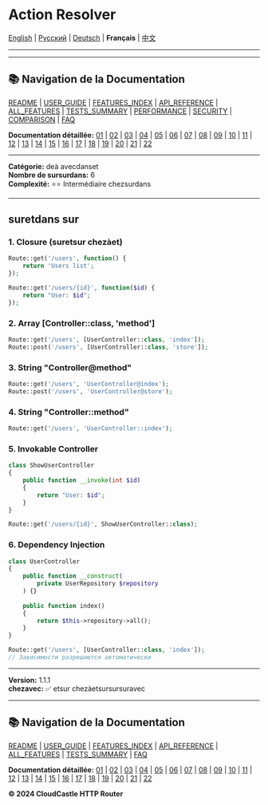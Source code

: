 # Action Resolver

[English](../en/features/18_ACTION_RESOLVER.md) | [Русский](../ru/features/18_ACTION_RESOLVER.md) | [Deutsch](../de/features/18_ACTION_RESOLVER.md) | **Français** | [中文](../zh/features/18_ACTION_RESOLVER.md)

---



---

## 📚 Navigation de la Documentation

[README](../../README.md) | [USER_GUIDE](../USER_GUIDE.md) | [FEATURES_INDEX](../FEATURES_INDEX.md) | [API_REFERENCE](../API_REFERENCE.md) | [ALL_FEATURES](../ALL_FEATURES.md) | [TESTS_SUMMARY](../TESTS_SUMMARY.md) | [PERFORMANCE](../PERFORMANCE_ANALYSIS.md) | [SECURITY](../SECURITY_REPORT.md) | [COMPARISON](../COMPARISON.md) | [FAQ](../FAQ.md)

**Documentation détaillée:** [01](01_BASIC_ROUTING.md) | [02](02_ROUTE_PARAMETERS.md) | [03](03_ROUTE_GROUPS.md) | [04](04_RATE_LIMITING.md) | [05](05_IP_FILTERING.md) | [06](06_MIDDLEWARE.md) | [07](07_NAMED_ROUTES.md) | [08](08_TAGS.md) | [09](09_HELPER_FUNCTIONS.md) | [10](10_ROUTE_SHORTCUTS.md) | [11](11_ROUTE_MACROS.md) | [12](12_URL_GENERATION.md) | [13](13_EXPRESSION_LANGUAGE.md) | [14](14_CACHING.md) | [15](15_PLUGINS.md) | [16](16_LOADERS.md) | [17](17_PSR_SUPPORT.md) | [18](18_ACTION_RESOLVER.md) | [19](19_STATISTICS.md) | [20](20_SECURITY.md) | [21](21_EXCEPTIONS.md) | [22](22_CLI_TOOLS.md)

---


**Catégorie:** deà avecdanset  
**Nombre de sursurdans:** 6  
**Complexité:** ⭐⭐ Intermédiaire chezsurdans

---

## suretdans sur

### 1. Closure (suretsur chezàet)

```php
Route::get('/users', function() {
    return 'Users list';
});

Route::get('/users/{id}', function($id) {
    return "User: $id";
});
```

### 2. Array [Controller::class, 'method']

```php
Route::get('/users', [UserController::class, 'index']);
Route::post('/users', [UserController::class, 'store']);
```

### 3. String "Controller@method"

```php
Route::get('/users', 'UserController@index');
Route::post('/users', 'UserController@store');
```

### 4. String "Controller::method"

```php
Route::get('/users', 'UserController::index');
```

### 5. Invokable Controller

```php
class ShowUserController
{
    public function __invoke(int $id)
    {
        return "User: $id";
    }
}

Route::get('/users/{id}', ShowUserController::class);
```

### 6. Dependency Injection

```php
class UserController
{
    public function __construct(
        private UserRepository $repository
    ) {}
    
    public function index()
    {
        return $this->repository->all();
    }
}

Route::get('/users', [UserController::class, 'index']);
// Зависимости разрешаются автоматически
```

---

**Version:** 1.1.1  
**chezavec:** ✅ etsur chezàetsursursuravec


---

## 📚 Navigation de la Documentation

[README](../../README.md) | [USER_GUIDE](../USER_GUIDE.md) | [FEATURES_INDEX](../FEATURES_INDEX.md) | [API_REFERENCE](../API_REFERENCE.md) | [ALL_FEATURES](../ALL_FEATURES.md) | [TESTS_SUMMARY](../TESTS_SUMMARY.md) | [FAQ](../FAQ.md)

**Documentation détaillée:** [01](01_BASIC_ROUTING.md) | [02](02_ROUTE_PARAMETERS.md) | [03](03_ROUTE_GROUPS.md) | [04](04_RATE_LIMITING.md) | [05](05_IP_FILTERING.md) | [06](06_MIDDLEWARE.md) | [07](07_NAMED_ROUTES.md) | [08](08_TAGS.md) | [09](09_HELPER_FUNCTIONS.md) | [10](10_ROUTE_SHORTCUTS.md) | [11](11_ROUTE_MACROS.md) | [12](12_URL_GENERATION.md) | [13](13_EXPRESSION_LANGUAGE.md) | [14](14_CACHING.md) | [15](15_PLUGINS.md) | [16](16_LOADERS.md) | [17](17_PSR_SUPPORT.md) | [18](18_ACTION_RESOLVER.md) | [19](19_STATISTICS.md) | [20](20_SECURITY.md) | [21](21_EXCEPTIONS.md) | [22](22_CLI_TOOLS.md)

**© 2024 CloudCastle HTTP Router**
